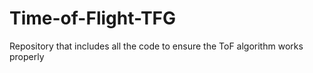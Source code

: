 # Time-of-Flight-TFG
Repository that includes all the code to ensure the ToF algorithm works properly
